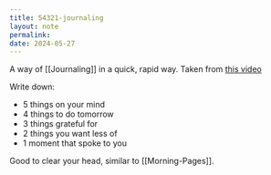 ```yaml
---
title: 54321-journaling
layout: note
permalink: 
date: 2024-05-27
---
```


A way of [[Journaling]] in a quick, rapid way. Taken from [this video](https://www.youtube.com/watch?app=desktop&v=ucz3CVrSS-I) 

Write down:

- 5 things on your mind
- 4 things to do tomorrow
- 3 things grateful for
- 2 things you want less of
- 1 moment that spoke to you

Good to clear your head, similar to [[Morning-Pages]]. 
